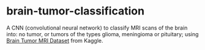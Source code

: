 # brain-tumor-classification

A CNN (convolutional neural network) to classify MRI scans of the brain into: no tumor, or tumors of the types glioma, meningioma or pituitary; using [Brain Tumor MRI Dataset](https://www.kaggle.com/masoudnickparvar/brain-tumor-mri-dataset) from Kaggle.
